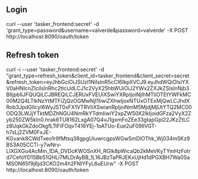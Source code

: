 ## Login
curl --user 'tasker_frontend:secret' -d 'grant_type=password&username=valverde&password=valverde' -X POST http://localhost:8090/oauth/token
   
## Refresh token
curl -i --user 'tasker_frontend:secret' -d "grant_type=refresh_token&client_id=tasker_frontend&client_secret=secret&refresh_token=eyJhbGciOiJSUzI1NiIsInR5cCI6IkpXVCJ9.eyJhdWQiOlsiYXV0aHNlcnZlciIsInRhc2tlciJdLCJ1c2VyX25hbWUiOiJ2YWx2ZXJkZSIsInNjb3BlIjpbIlJFQUQiLCJBREQiLCJERUxFVEUiXSwiYXRpIjoiNjlhMTliOTEtYWFkMC00M2Q4LTlkNzYtMTFiZjQzOGMwNjI1IiwiZXhwIjoxNTUxOTExMjQwLCJhdXRob3JpdGllcyI6WyJST0xFX1VTRVIiXSwianRpIjoiNmM5MjdjMjUtYTQ2MC00ODQ3LWJjYTktMDZhNGU4NmRkYTdmIiwiY2xpZW50X2lkIjoidGFza2VyX2Zyb250ZW5kIn0.hrak6TU8162LxgA07Q4vJ1gxmFoZEe33gtapGpl22JKzZtLCz8UqkGkZdoOkgfLTtFiFOqvT416YEj-1oATUo-Eue2uF09llVGT-h7sLj2ZVM0FxJE-KGvank8CWdTxeo1r9fMtsq38gpgUiuwrcgpsWGwSmDlOThk_Wj034m5Kz9BS3A05CCTi-y7wNrv-LIXGXGu4AcMm_1DA_DVDcKWOSnXH_RGlk8pWicaQb2kMeVKyTYmHzFotrd7CefoYD15Bb51QHLi7MLDrAyBB_1L16JBzTaPRJEKxUjHd1dPGXBH7Wa0SaMSON65f9j6jd3CKO2m4h2FNlYFyL6uEUrw" -X POST http://localhost:8090/oauth/token
